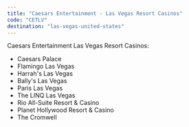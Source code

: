 ```yaml
---
title: "Caesars Entertainment - Las Vegas Resort Casinos"
code: "CETLV"
destination: "las-vegas-united-states"
---
```


Caesars Entertainment Las Vegas Resort Casinos:

* Caesars Palace
* Flamingo Las Vegas
* Harrah's Las Vegas
* Bally's Las Vegas
* Paris Las Vegas
* The LINQ Las Vegas
* Rio All-Suite Resort & Casino
* Planet Hollywood Resort & Casino
* The Cromwell
  